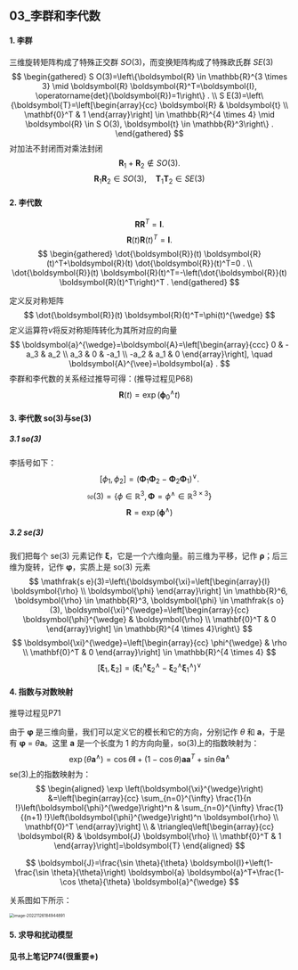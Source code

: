 ## 03_李群和李代数

#### 1. 李群

三维旋转矩阵构成了特殊正交群 *SO*(3)，而变换矩阵构成了特殊欧氏群 *SE*(3)
$$
\begin{gathered}
S O(3)=\left\{\boldsymbol{R} \in \mathbb{R}^{3 \times 3} \mid \boldsymbol{R} \boldsymbol{R}^T=\boldsymbol{I}, \operatorname{det}(\boldsymbol{R})=1\right\} . \\
S E(3)=\left\{\boldsymbol{T}=\left[\begin{array}{cc}
\boldsymbol{R} & \boldsymbol{t} \\
\mathbf{0}^T & 1
\end{array}\right] \in \mathbb{R}^{4 \times 4} \mid \boldsymbol{R} \in S O(3), \boldsymbol{t} \in \mathbb{R}^3\right\} .
\end{gathered}
$$
对加法不封闭而对乘法封闭
$$
\boldsymbol{R}_1+\boldsymbol{R}_2 \notin S O(3) .
$$
$$
\boldsymbol{R}_1 \boldsymbol{R}_2 \in S O(3), \quad \boldsymbol{T}_1 \boldsymbol{T}_2 \in S E(3)
$$

#### 2. 李代数

$$
\boldsymbol{R R}^T=\boldsymbol{I} .
$$
$$
\boldsymbol{R}(t) \boldsymbol{R}(t)^T=\boldsymbol{I} .
$$
$$
\begin{gathered}
\dot{\boldsymbol{R}}(t) \boldsymbol{R}(t)^T+\boldsymbol{R}(t) \dot{\boldsymbol{R}}(t)^T=0 . \\
\dot{\boldsymbol{R}}(t) \boldsymbol{R}(t)^T=-\left(\dot{\boldsymbol{R}}(t) \boldsymbol{R}(t)^T\right)^T .
\end{gathered}
$$

定义反对称矩阵
$$
\dot{\boldsymbol{R}}(t) \boldsymbol{R}(t)^T=\phi(t)^{\wedge}
$$
定义运算符*v*将反对称矩阵转化为其所对应的向量
$$
\boldsymbol{a}^{\wedge}=\boldsymbol{A}=\left[\begin{array}{ccc}
0 & -a_3 & a_2 \\
a_3 & 0 & -a_1 \\
-a_2 & a_1 & 0
\end{array}\right], \quad \boldsymbol{A}^{\vee}=\boldsymbol{a} .
$$
李群和李代数的关系经过推导可得：(推导过程见P68)
$$
\boldsymbol{R}(t)=\exp \left(\boldsymbol{\phi}_0^{\wedge} t\right)
$$

#### 3. 李代数 so(3)与se(3)

##### 3.1 so(3)

李括号如下：
$$
\left[\phi_1, \phi_2\right]=\left(\mathbf{\Phi}_1 \mathbf{\Phi}_2-\mathbf{\Phi}_2 \mathbf{\Phi}_1\right)^{\vee} .
$$
$$
\mathfrak{s o}(3)=\left\{\phi \in \mathbb{R}^3, \boldsymbol{\Phi}=\phi^{\wedge} \in \mathbb{R}^{3 \times 3}\right\}
$$
$$
\boldsymbol{R}=\exp \left(\boldsymbol{\phi}^{\wedge}\right)
$$

##### 3.2 se(3)

我们把每个 se(3) 元素记作 **ξ**，它是一个六维向量。前三维为平移，记作 **ρ**；后三维为旋转，记作 **φ**，实质上是 so(3) 元素
$$
\mathfrak{s e}(3)=\left\{\boldsymbol{\xi}=\left[\begin{array}{l}
\boldsymbol{\rho} \\
\boldsymbol{\phi}
\end{array}\right] \in \mathbb{R}^6, \boldsymbol{\rho} \in \mathbb{R}^3, \boldsymbol{\phi} \in \mathfrak{s o}(3), \boldsymbol{\xi}^{\wedge}=\left[\begin{array}{cc}
\boldsymbol{\phi}^{\wedge} & \boldsymbol{\rho} \\
\mathbf{0}^T & 0
\end{array}\right] \in \mathbb{R}^{4 \times 4}\right\}
$$
$$
\boldsymbol{\xi}^{\wedge}=\left[\begin{array}{cc}
\phi^{\wedge} & \rho \\
\mathbf{0}^T & 0
\end{array}\right] \in \mathbb{R}^{4 \times 4}
$$
$$
\left[\boldsymbol{\xi}_1, \boldsymbol{\xi}_2\right]=\left(\boldsymbol{\xi}_1^{\wedge} \boldsymbol{\xi}_2^{\wedge}-\boldsymbol{\xi}_2^{\wedge} \boldsymbol{\xi}_1^{\wedge}\right)^{\vee}
$$

#### 4. 指数与对数映射

推导过程见P71

由于 **φ** 是三维向量，我们可以定义它的模长和它的方向，分别记作 *θ* 和 **a**，于是有 **φ** = *θ***a**。这里 **a** 是一个长度为 1 的方向向量，so(3)上的指数映射为：
$$
\exp \left(\theta \boldsymbol{a}^{\wedge}\right)=\cos \theta \boldsymbol{I}+(1-\cos \theta) \boldsymbol{a} \boldsymbol{a}^T+\sin \theta \boldsymbol{a}^{\wedge}
$$
se(3)上的指数映射为：
$$
\begin{aligned}
\exp \left(\boldsymbol{\xi}^{\wedge}\right) &=\left[\begin{array}{cc}
\sum_{n=0}^{\infty} \frac{1}{n !}\left(\boldsymbol{\phi}^{\wedge}\right)^n & \sum_{n=0}^{\infty} \frac{1}{(n+1) !}\left(\boldsymbol{\phi}^{\wedge}\right)^n \boldsymbol{\rho} \\
\mathbf{0}^T
\end{array}\right] \\
& \triangleq\left[\begin{array}{cc}
\boldsymbol{R} & \boldsymbol{J} \boldsymbol{\rho} \\
\mathbf{0}^T & 1
\end{array}\right]=\boldsymbol{T}
\end{aligned}
$$

$$
\boldsymbol{J}=\frac{\sin \theta}{\theta} \boldsymbol{I}+\left(1-\frac{\sin \theta}{\theta}\right) \boldsymbol{a} \boldsymbol{a}^T+\frac{1-\cos \theta}{\theta} \boldsymbol{a}^{\wedge}
$$

关系图如下所示：

<img src="C:\Users\86150\AppData\Roaming\Typora\typora-user-images\image-20221126184944891.png" alt="image-20221126184944891" style="zoom:50%;" />

#### 5. 求导和扰动模型

**见书上笔记P74(很重要※)**